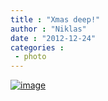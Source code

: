 ```yaml
---
title : "Xmas deep!"
author : "Niklas"
date : "2012-12-24"
categories : 
 - photo
---
```


[![image](https://niklasblog.com/wp-content/wpid-CameraZOOM-20121221162026182_snaptastic.jpg "CameraZOOM-20121221162026182_snaptastic.jpg")](https://niklasblog.com/wp-content/wpid-CameraZOOM-20121221162026182_snaptastic.jpg)

